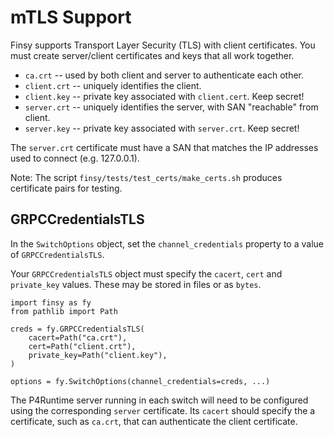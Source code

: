 # mTLS Support

Finsy supports Transport Layer Security (TLS) with client certificates. You must
create server/client certificates and keys that all work together. 

- `ca.crt` -- used by both client and server to authenticate each other.
- `client.crt` -- uniquely identifies the client.
- `client.key` -- private key associated with `client.cert`. Keep secret!
- `server.crt` -- uniquely identifies the server, with SAN "reachable" from client.
- `server.key` -- private key associated with `server.crt`. Keep secret!

The `server.crt` certificate must have a SAN that matches the IP addresses
used to connect (e.g. 127.0.0.1).

Note: The script `finsy/tests/test_certs/make_certs.sh` produces certificate
pairs for testing.

## GRPCCredentialsTLS

In the `SwitchOptions` object, set the `channel_credentials` property to a
value of `GRPCCredentialsTLS`.

Your `GRPCCredentialsTLS` object must specify the `cacert`, `cert` and `private_key`
values. These may be stored in files or as `bytes`.

```
import finsy as fy
from pathlib import Path

creds = fy.GRPCCredentialsTLS(
    cacert=Path("ca.crt"),
    cert=Path("client.crt"),
    private_key=Path("client.key"),
)

options = fy.SwitchOptions(channel_credentials=creds, ...)
```

The P4Runtime server running in each switch will need to be configured using
the corresponding `server` certificate. Its `cacert` should specify the a 
certificate, such as `ca.crt`, that can authenticate the client certificate.
